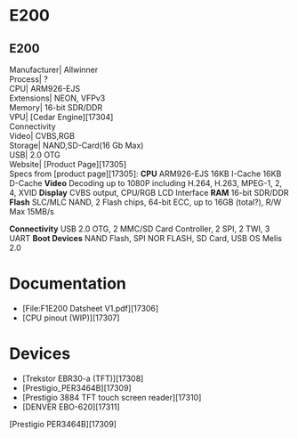 # E200
E200  
---  
Manufacturer|  Allwinner  
Process|  ?  
CPU|  ARM926-EJS  
Extensions|  NEON, VFPv3  
Memory|  16-bit SDR/DDR  
VPU|  [Cedar Engine][17304]  
Connectivity  
Video|  CVBS,RGB  
Storage|  NAND,SD-Card(16 Gb Max)  
USB|  2.0 OTG  
Website|  [Product Page][17305]  
Specs from [product page][17305]: 
**CPU** ARM926-EJS 16KB I-Cache 16KB D-Cache 
**Video** Decoding up to 1080P including H.264, H.263, MPEG-1, 2, 4, XVID 
**Display** CVBS output, CPU/RGB LCD Interface 
**RAM** 16-bit SDR/DDR 
**Flash** SLC/MLC NAND, 2 Flash chips, 64-bit ECC, up to 16GB (total?), R/W Max 15MB/s 
  
**Connectivity** USB 2.0 OTG, 2 MMC/SD Card Controller, 2 SPI, 2 TWI, 3 UART 
**Boot Devices** NAND Flash, SPI NOR FLASH, SD Card, USB 
OS Melis 2.0 
# Documentation
  * [File:F1E200 Datsheet V1.pdf][17306]
  * [CPU pinout (WIP)][17307]

# Devices
  * [Trekstor EBR30-a (TFT)][17308]
  * [Prestigio_PER3464B][17309]
  * [Prestigio 3884 TFT touch screen reader][17310]
  * [DENVER EBO-620][17311]

[Prestigio PER3464B][17309]
